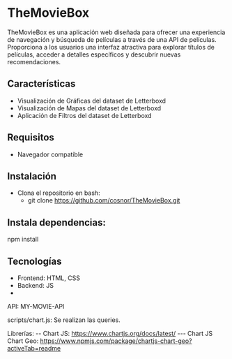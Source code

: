 # TheMovieBox

TheMovieBox es una aplicación web diseñada para ofrecer una experiencia de navegación y búsqueda de películas a través de una API de películas. Proporciona a los usuarios una interfaz atractiva para explorar títulos de películas, acceder a detalles específicos y descubrir nuevas recomendaciones.

## Características
- Visualización de Gráficas del dataset de Letterboxd
- Visualización de Mapas del dataset de Letterboxd
- Aplicación de Filtros del dataset de Letterboxd

## Requisitos
- Navegador compatible
## Instalación
- Clona el repositorio en bash:
  - git clone https://github.com/cosnor/TheMovieBox.git

## Instala dependencias:

npm install

## Tecnologías
- Frontend: HTML, CSS
- Backend: JS
- 
API: MY-MOVIE-API

scripts/chart.js: Se realizan las queries.

Librerías: 
-- Chart JS: https://www.chartjs.org/docs/latest/
--- Chart JS Chart Geo: https://www.npmjs.com/package/chartjs-chart-geo?activeTab=readme
 
